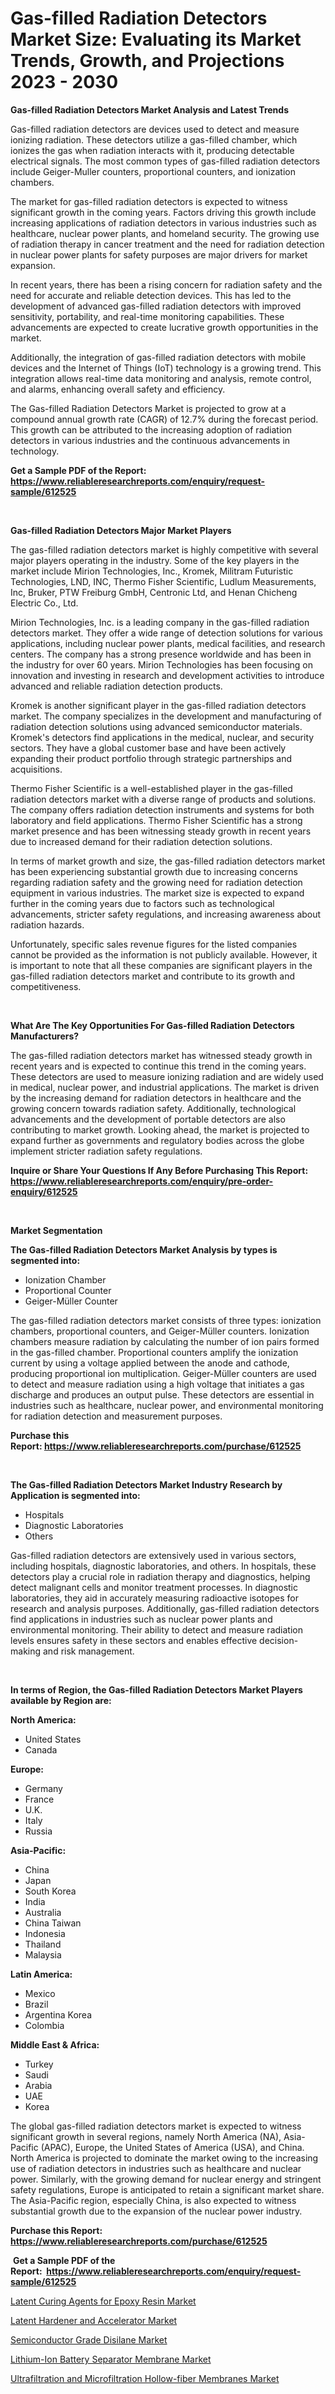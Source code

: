 <p><h1>Gas-filled Radiation Detectors Market Size: Evaluating its Market Trends, Growth, and Projections 2023 - 2030</h1></p><p><strong>Gas-filled Radiation Detectors Market Analysis and Latest Trends</strong></p>
<p><p>Gas-filled radiation detectors are devices used to detect and measure ionizing radiation. These detectors utilize a gas-filled chamber, which ionizes the gas when radiation interacts with it, producing detectable electrical signals. The most common types of gas-filled radiation detectors include Geiger-Muller counters, proportional counters, and ionization chambers.</p><p>The market for gas-filled radiation detectors is expected to witness significant growth in the coming years. Factors driving this growth include increasing applications of radiation detectors in various industries such as healthcare, nuclear power plants, and homeland security. The growing use of radiation therapy in cancer treatment and the need for radiation detection in nuclear power plants for safety purposes are major drivers for market expansion.</p><p>In recent years, there has been a rising concern for radiation safety and the need for accurate and reliable detection devices. This has led to the development of advanced gas-filled radiation detectors with improved sensitivity, portability, and real-time monitoring capabilities. These advancements are expected to create lucrative growth opportunities in the market.</p><p>Additionally, the integration of gas-filled radiation detectors with mobile devices and the Internet of Things (IoT) technology is a growing trend. This integration allows real-time data monitoring and analysis, remote control, and alarms, enhancing overall safety and efficiency.</p><p>The Gas-filled Radiation Detectors Market is projected to grow at a compound annual growth rate (CAGR) of 12.7% during the forecast period. This growth can be attributed to the increasing adoption of radiation detectors in various industries and the continuous advancements in technology.</p></p>
<p><strong>Get a Sample PDF of the Report:&nbsp; <a href="https://www.reliableresearchreports.com/enquiry/request-sample/612525">https://www.reliableresearchreports.com/enquiry/request-sample/612525</a></strong></p>
<p>&nbsp;</p>
<p><strong>Gas-filled Radiation Detectors Major Market Players</strong></p>
<p><p>The gas-filled radiation detectors market is highly competitive with several major players operating in the industry. Some of the key players in the market include Mirion Technologies, Inc., Kromek, Militram Futuristic Technologies, LND, INC, Thermo Fisher Scientific, Ludlum Measurements, Inc, Bruker, PTW Freiburg GmbH, Centronic Ltd, and Henan Chicheng Electric Co., Ltd.</p><p>Mirion Technologies, Inc. is a leading company in the gas-filled radiation detectors market. They offer a wide range of detection solutions for various applications, including nuclear power plants, medical facilities, and research centers. The company has a strong presence worldwide and has been in the industry for over 60 years. Mirion Technologies has been focusing on innovation and investing in research and development activities to introduce advanced and reliable radiation detection products.</p><p>Kromek is another significant player in the gas-filled radiation detectors market. The company specializes in the development and manufacturing of radiation detection solutions using advanced semiconductor materials. Kromek's detectors find applications in the medical, nuclear, and security sectors. They have a global customer base and have been actively expanding their product portfolio through strategic partnerships and acquisitions.</p><p>Thermo Fisher Scientific is a well-established player in the gas-filled radiation detectors market with a diverse range of products and solutions. The company offers radiation detection instruments and systems for both laboratory and field applications. Thermo Fisher Scientific has a strong market presence and has been witnessing steady growth in recent years due to increased demand for their radiation detection solutions.</p><p>In terms of market growth and size, the gas-filled radiation detectors market has been experiencing substantial growth due to increasing concerns regarding radiation safety and the growing need for radiation detection equipment in various industries. The market size is expected to expand further in the coming years due to factors such as technological advancements, stricter safety regulations, and increasing awareness about radiation hazards.</p><p>Unfortunately, specific sales revenue figures for the listed companies cannot be provided as the information is not publicly available. However, it is important to note that all these companies are significant players in the gas-filled radiation detectors market and contribute to its growth and competitiveness.</p></p>
<p>&nbsp;</p>
<p><strong>What Are The Key Opportunities For Gas-filled Radiation Detectors Manufacturers?</strong></p>
<p><p>The gas-filled radiation detectors market has witnessed steady growth in recent years and is expected to continue this trend in the coming years. These detectors are used to measure ionizing radiation and are widely used in medical, nuclear power, and industrial applications. The market is driven by the increasing demand for radiation detectors in healthcare and the growing concern towards radiation safety. Additionally, technological advancements and the development of portable detectors are also contributing to market growth. Looking ahead, the market is projected to expand further as governments and regulatory bodies across the globe implement stricter radiation safety regulations.</p></p>
<p><strong>Inquire or Share Your Questions If Any Before Purchasing This Report: <a href="https://www.reliableresearchreports.com/enquiry/pre-order-enquiry/612525">https://www.reliableresearchreports.com/enquiry/pre-order-enquiry/612525</a></strong></p>
<p>&nbsp;</p>
<p><strong>Market Segmentation</strong></p>
<p><strong>The Gas-filled Radiation Detectors Market Analysis by types is segmented into:</strong></p>
<p><ul><li>Ionization Chamber</li><li>Proportional Counter</li><li>Geiger-Müller Counter</li></ul></p>
<p><p>The gas-filled radiation detectors market consists of three types: ionization chambers, proportional counters, and Geiger-Müller counters. Ionization chambers measure radiation by calculating the number of ion pairs formed in the gas-filled chamber. Proportional counters amplify the ionization current by using a voltage applied between the anode and cathode, producing proportional ion multiplication. Geiger-Müller counters are used to detect and measure radiation using a high voltage that initiates a gas discharge and produces an output pulse. These detectors are essential in industries such as healthcare, nuclear power, and environmental monitoring for radiation detection and measurement purposes.</p></p>
<p><strong>Purchase this Report:&nbsp;<a href="https://www.reliableresearchreports.com/purchase/612525">https://www.reliableresearchreports.com/purchase/612525</a></strong></p>
<p>&nbsp;</p>
<p><strong>The Gas-filled Radiation Detectors Market Industry Research by Application is segmented into:</strong></p>
<p><ul><li>Hospitals</li><li>Diagnostic Laboratories</li><li>Others</li></ul></p>
<p><p>Gas-filled radiation detectors are extensively used in various sectors, including hospitals, diagnostic laboratories, and others. In hospitals, these detectors play a crucial role in radiation therapy and diagnostics, helping detect malignant cells and monitor treatment processes. In diagnostic laboratories, they aid in accurately measuring radioactive isotopes for research and analysis purposes. Additionally, gas-filled radiation detectors find applications in industries such as nuclear power plants and environmental monitoring. Their ability to detect and measure radiation levels ensures safety in these sectors and enables effective decision-making and risk management.</p></p>
<p>&nbsp;</p>
<p><strong>In terms of Region, the Gas-filled Radiation Detectors Market Players available by Region are:</strong></p>
<p>
    <p> <strong> North America: </strong>
        <ul>
            <li>United States</li>
            <li>Canada</li>
        </ul>
        </p> 
    <p> <strong> Europe: </strong>
        <ul>
            <li>Germany</li>
            <li>France</li>
            <li>U.K.</li>
            <li>Italy</li>
            <li>Russia</li>
        </ul>
        </p> 
    <p> <strong> Asia-Pacific: </strong>
        <ul>
            <li>China</li>
            <li>Japan</li>
            <li>South Korea</li>
            <li>India</li>
            <li>Australia</li>
            <li>China Taiwan</li>
            <li>Indonesia</li>
            <li>Thailand</li>
            <li>Malaysia</li>
        </ul>
        </p> 
    <p> <strong> Latin America: </strong>
        <ul>
            <li>Mexico</li>
            <li>Brazil</li>
            <li>Argentina Korea</li>
            <li>Colombia</li>
        </ul>
        </p> 
    <p> <strong> Middle East & Africa: </strong>
        <ul>
            <li>Turkey</li>
            <li>Saudi</li>
            <li>Arabia</li>
            <li>UAE</li>
            <li>Korea</li>
        </ul>
    </p>
    </p>
<p><p>The global gas-filled radiation detectors market is expected to witness significant growth in several regions, namely North America (NA), Asia-Pacific (APAC), Europe, the United States of America (USA), and China. North America is projected to dominate the market owing to the increasing use of radiation detectors in industries such as healthcare and nuclear power. Similarly, with the growing demand for nuclear energy and stringent safety regulations, Europe is anticipated to retain a significant market share. The Asia-Pacific region, especially China, is also expected to witness substantial growth due to the expansion of the nuclear power industry.</p></p>
<p><strong>Purchase this Report: <a href="https://www.reliableresearchreports.com/purchase/612525">https://www.reliableresearchreports.com/purchase/612525</a></strong></p>
<p>&nbsp;<strong>Get a Sample PDF of the Report:&nbsp;&nbsp;<a href="https://www.reliableresearchreports.com/enquiry/request-sample/612525">https://www.reliableresearchreports.com/enquiry/request-sample/612525</a></strong></p>
<p><strong></strong></p>
<p><p><a href="https://medium.com/@randyhuel1989/latent-curing-agents-for-epoxy-resin-market-competitive-analysis-market-trends-and-forecast-to-e7b4cfd94cde">Latent Curing Agents for Epoxy Resin Market</a></p><p><a href="https://medium.com/@dellkoepp/latent-hardener-and-accelerator-market-size-market-outlook-and-market-forecast-2023-to-2030-b44ee3607734">Latent Hardener and Accelerator Market</a></p><p><a href="https://medium.com/@elisamohr1910/semiconductor-grade-disilane-market-comprehensive-assessment-by-type-application-and-geography-fe364d7bf128">Semiconductor Grade Disilane Market</a></p><p><a href="https://medium.com/@beaublock2023/lithium-ion-battery-separator-membrane-market-size-cagr-trends-2024-2030-93777962658c">Lithium-Ion Battery Separator Membrane Market</a></p><p><a href="https://medium.com/@rogerking1949/ultrafiltration-and-microfiltration-hollow-fiber-membranes-market-trends-forecast-and-7380d2213ff1">Ultrafiltration and Microfiltration Hollow-fiber Membranes Market</a></p></p>